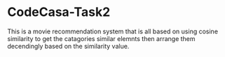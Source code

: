 # CodeCasa-Task2

This is a movie recommendation system that is all based on using cosine similarity to get the catagories similar elemnts then arrange them decendingly based on the similarity value.
